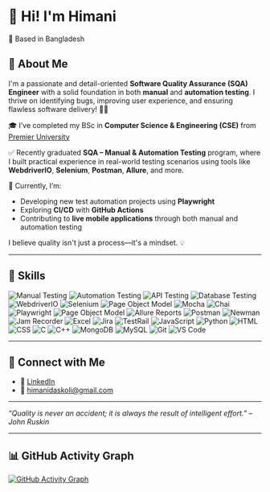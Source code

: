 # 👋 Hi! I'm Himani

📍 Based in Bangladesh  

## 🎯 About Me
I'm a passionate and detail-oriented **Software Quality Assurance (SQA) Engineer** with a solid foundation in both **manual** and **automation testing**. I thrive on identifying bugs, improving user experience, and ensuring flawless software delivery! 🐞✨

🎓 I’ve completed my BSc in **Computer Science & Engineering (CSE)** from [Premier University](https://www.puc.ac.bd/)

✅ Recently graduated **SQA – Manual & Automation Testing** program, where I built practical experience in real-world testing scenarios using tools like **WebdriverIO**, **Selenium**, **Postman**, **Allure**, and more.

🚀 Currently, I’m:
- Developing new test automation projects using **Playwright**
- Exploring **CI/CD** with **GitHub Actions**
- Contributing to **live mobile applications** through both manual and automation testing

I believe quality isn't just a process—it's a mindset. 💡


---

## 🧠 Skills

![Manual Testing](https://img.shields.io/badge/-Manual%20Testing-239B56?style=for-the-badge)
![Automation Testing](https://img.shields.io/badge/-Automation%20Testing-F39C12?style=for-the-badge)
![API Testing](https://img.shields.io/badge/-API%20Testing-1F618D?style=for-the-badge&logo=postman)
![Database Testing](https://img.shields.io/badge/-Database%20Testing-7D3C98?style=for-the-badge&logo=mysql)
![WebdriverIO](https://img.shields.io/badge/-WebdriverIO-E10098?style=for-the-badge&logo=webdriverio)
![Selenium](https://img.shields.io/badge/-Selenium-43B02A?style=for-the-badge&logo=selenium&logoColor=white)
![Page Object Model](https://img.shields.io/badge/-Page%20Object%20Model-34495E?style=for-the-badge)
![Mocha](https://img.shields.io/badge/-Mocha-8D6748?style=for-the-badge&logo=mocha)
![Chai](https://img.shields.io/badge/-Chai-A30701?style=for-the-badge)
![Playwright](https://img.shields.io/badge/-Playwright-2EAD33?style=for-the-badge&logo=microsoftedge&logoColor=white)
![Page Object Model](https://img.shields.io/badge/-Page%20Object%20Model-34495E?style=for-the-badge)
![Allure Reports](https://img.shields.io/badge/-Allure%20Reports-8E44AD?style=for-the-badge)
![Postman](https://img.shields.io/badge/-Postman-orange?style=for-the-badge&logo=postman)
![Newman](https://img.shields.io/badge/-Newman-4A90E2?style=for-the-badge&logo=postman)
![Jam Recorder](https://img.shields.io/badge/-Jam%20Recorder-FF4C00?style=for-the-badge&logo=googlechrome&logoColor=white)
![Excel](https://img.shields.io/badge/-Excel-217346?style=for-the-badge&logo=microsoft-excel&logoColor=white)
![Jira](https://img.shields.io/badge/-Jira-0052CC?style=for-the-badge&logo=jira)
![TestRail](https://img.shields.io/badge/-TestRail-138D75?style=for-the-badge)
![JavaScript](https://img.shields.io/badge/-JavaScript-black?style=for-the-badge&logo=javascript)
![Python](https://img.shields.io/badge/-Python-3776AB?style=for-the-badge&logo=python&logoColor=white)
![HTML](https://img.shields.io/badge/-HTML-orange?style=for-the-badge&logo=html5&logoColor=white)
![CSS](https://img.shields.io/badge/-CSS-blue?style=for-the-badge&logo=css3&logoColor=white)
![C](https://img.shields.io/badge/-C-00599C?style=for-the-badge&logo=c&logoColor=white)
![C++](https://img.shields.io/badge/-C++-00599C?style=for-the-badge&logo=c%2B%2B&logoColor=white)
![MongoDB](https://img.shields.io/badge/-MongoDB-green?style=for-the-badge&logo=mongodb) 
![MySQL](https://img.shields.io/badge/-MySQL-blue?style=for-the-badge&logo=mysql)
![Git](https://img.shields.io/badge/-Git-black?style=for-the-badge&logo=git)
![VS Code](https://img.shields.io/badge/-VS%20Code-007ACC?style=for-the-badge&logo=visual-studio-code)


---

## 🤝 Connect with Me

- 💼 [LinkedIn](https://www.linkedin.com/in/himanidas08/)  
- 📧 himanidaskoli@gmail.com  

---

_“Quality is never an accident; it is always the result of intelligent effort.” – John Ruskin_

---



## 📊 GitHub Activity Graph

[![GitHub Activity Graph](https://github-readme-activity-graph.vercel.app/graph?username=HimaniDas&theme=react&hide_border=true)](https://github.com/HimaniDas)
